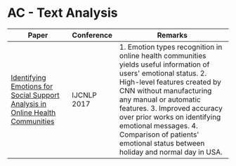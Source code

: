 # AC - Text Analysis
|Paper|Conference|Remarks
|--|--|--|
|[Identifying Emotions for Social Support Analysis in Online Health Communities](http://aclweb.org/anthology/I17-2042)|IJCNLP 2017| 1. Emotion types recognition in online health communities yields useful information of users' emotional status. 2. High-level features created by CNN without manufacturing any manual or automatic features. 3. Improved accuracy over prior works on identifying emotional messages. 4. Comparison of patients' emotional status between holiday and normal day in USA.|

<!--stackedit_data:
eyJoaXN0b3J5IjpbLTg2NTc2NTIzOCwyMDAxMzQzNjE1LDg5Mz
UxODI1XX0=
-->